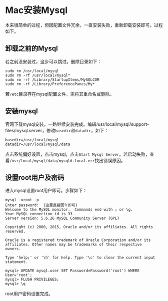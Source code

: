 Mac安装Mysql
===

本来很简单的过程，但因配置文件冗余，一直安装失败，重新卸载安装即可。过程如下。

卸载之前的Mysql
---
若之前没安装过，这步可以跳过。删除目录如下：


```
sudo rm /usr/local/mysql   
sudo rm -rf /usr/local/mysql*
sudo rm -rf /Library/StartupItems/MySQLCOM
sudo rm -rf /Library/PreferencePanes/My*
```

若`/etc`目录存在mysql配置文件，需将其重命名或删除。

安装mysql
---

官网下载mysql安装，一路继续安装完成。编辑/usr/local/mysql/support-files/mysql.server，修改`basedir`和`datadir`，如下：

```
basedir=/usr/local/mysql
datadir=/usr/local/mysql/data
```
点击系统偏好设置，点击mysql，点击`Start Mysql Server`。若启动失败，查看`/usr/local/mysql/data/mysqld.local.err`找出错误原因。

设置root用户及密码
----
进入mysql设置root用户即可。步骤如下：

```
mysql -uroot -p
Enter password:  (这里直接回车即可)
Welcome to the MySQL monitor.  Commands end with ; or \g.
Your MySQL connection id is 33
Server version: 5.6.26 MySQL Community Server (GPL)

Copyright (c) 2000, 2015, Oracle and/or its affiliates. All rights reserved.

Oracle is a registered trademark of Oracle Corporation and/or its
affiliates. Other names may be trademarks of their respective
owners.

Type 'help;' or '\h' for help. Type '\c' to clear the current input statement.

mysql> UPDATE mysql.user SET Password=Password('root') WHERE User='root';
mysql> FLUSH PRIVILEGES;
mysql> \q
```

root用户密码设置完成。